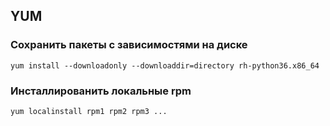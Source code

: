 ## YUM

### Сохранить пакеты с зависимостями на диске

```
yum install --downloadonly --downloaddir=directory rh-python36.x86_64
```

### Инсталлированить локальные rpm 

```
yum localinstall rpm1 rpm2 rpm3 ...
```

